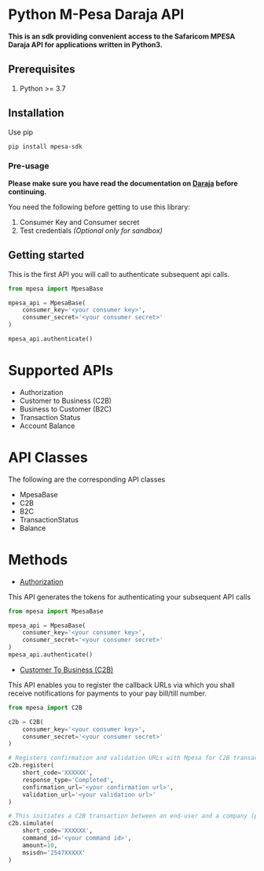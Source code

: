 # Python M-Pesa Daraja API
**This is an sdk providing convenient access to the Safaricom MPESA Daraja API for applications written in Python3.**

## Prerequisites
1. Python >= 3.7

## Installation
Use pip

```shell
pip install mpesa-sdk
```

### Pre-usage
**Please make sure you have read the documentation on [Daraja](https://developer.safaricom.co.ke/home) before continuing.**

You need the following before getting to use this library:
1. Consumer Key and Consumer secret
2. Test credentials *(Optional only for sandbox)*

## Getting started
This is the first API you will call to authenticate subsequent api calls.
```python
from mpesa import MpesaBase

mpesa_api = MpesaBase(
    consumer_key='<your consumer key>',
    consumer_secret='<your consumer secret>'
)

mpesa_api.authenticate()
```

# Supported APIs
* Authorization
* Customer to Business (C2B)
* Business to Customer (B2C)
* Transaction Status
* Account Balance

# API Classes
The following are the corresponding API classes
* MpesaBase
* C2B
* B2C
* TransactionStatus
* Balance

# Methods

* [Authorization](https://sandbox.safaricom.co.ke/oauth/v1/generate?grant_type=client_credentials)

This API generates the tokens for authenticating your subsequent API calls

````Python
from mpesa import MpesaBase

mpesa_api = MpesaBase(
    consumer_key='<your consumer key>',
    consumer_secret='<your consumer secret>'
)
mpesa_api.authenticate()
````

* [Customer To Business (C2B)](https://sandbox.safaricom.co.ke/mpesa/c2b/v1/registerurl)

This API enables you to register the callback URLs via which you shall receive notifications for payments to your pay bill/till number.

````python
from mpesa import C2B

c2b = C2B(
    consumer_key='<your consumer key>',
    consumer_secret='<your consumer secret>'
)

# Registers confirmation and validation URLs with Mpesa for C2B transactions.
c2b.register(
    short_code='XXXXXX',
    response_type='Completed',
    confirmation_url='<your confirmation url>',
    validation_url='<your validation url>'
)

# This initiates a C2B transaction between an end-user and a company (paybill or till number)
c2b.simulate(
    short_code='XXXXXX',
    command_id='<your command id>',
    amount=10,
    msisdn='2547XXXXX'
)
````
